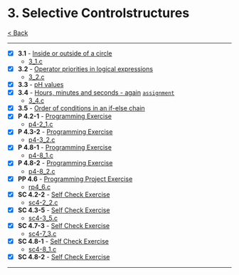 # 3. Selective Controlstructures

[< Back](../README.md)

---

- [x] **3.1** - [Inside or outside of a circle](./3_1.md)
  - [3_1.c](./3_1.c)
- [x] **3.2** - [Operator priorities in logical expressions](./3_2.md)
  - [3_2.c](./3_2.c)
- [x] **3.3** - [pH values](./3_3.md)
- [x] **3.4** - [Hours, minutes and seconds - again](./3_4.md) [`assignment`](../assignments/assignment_3.c)
  - [3_4.c](./3_4.c)
- [x] **3.5** - [Order of conditions in an if-else chain](./3_5.md)
- [x] **P 4.2-1** - [Programming Exercise](./p4-2_1.md)
  - [p4-2_1.c](./p4-2_1.c)
- [x] **P 4.3-2** - [Programming Exercise](./p4-3_2.md)
  - [p4-3_2.c](./p4-3_2.c)
- [x] **P 4.8-1** - [Programming Exercise](./p4-8_1.md)
  - [p4-8_1.c](./p4-8_1.c)
- [x] **P 4.8-2** - [Programming Exercise](./p4-8_2.md)
  - [p4-8_2.c](./p4-8_2.c)
- [x] **PP 4.6** - [Programming Project Exercise](./pp4_6.md)
  - [rp4_6.c](./pp4_6.c)
- [x] **SC 4.2-2** - [Self Check Exercise](./sc4-2_2.md)
  - [sc4-2_2.c](./sc4-2_2.c)
- [x] **SC 4.3-5** - [Self Check Exercise](./sc4-3_5.md)
  - [sc4-3_5.c](./sc4-3_5.c)
- [x] **SC 4.7-3** - [Self Check Exercise](./sc4-7_3.md)
  - [sc4-7_3.c](./sc4-7_3.c)
- [x] **SC 4.8-1** - [Self Check Exercise](./sc4-8_1.md)
  - [sc4-8_1.c](./sc4-8_1.c)
- [x] **SC 4.8-2** - [Self Check Exercise](./sc4-8_2.md)

---
